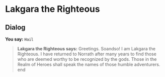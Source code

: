 # Lakgara the Righteous


## Dialog

**You say:** `Hail`



>**Lakgara the Righteous says:** Greetings. Soandso! I am Lakgara the Righteous. I have returned to Norrath after many years to find those who are deemed worthy to be recognized by the gods. Those in the Realm of Heroes shall speak the names of those humble adventurers.
end





